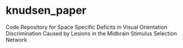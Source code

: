 # knudsen_paper
Code Repository for Space Specific Deficits in Visual Orientation Discrimination Caused by Lesions in the Midbrain Stimulus Selection Network
